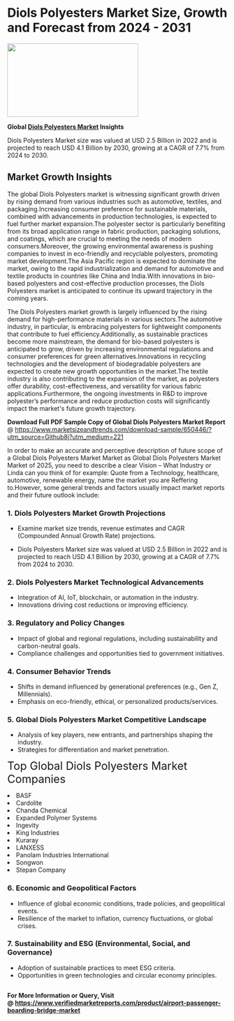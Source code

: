 <H1>Diols Polyesters Market Size, Growth and Forecast from 2024 - 2031</H1><img class="aligncenter size-medium wp-image-584254" src="https://thirdeyenews.in/wp-content/uploads/2024/09/Global-Market-Research-300x168.jpeg" alt="" width="300" height="168" /><p><strong>Global&nbsp;<a href="https://www.marketsizeandtrends.com/download-sample/650446/?utm_source=Github8j?utm_medium=221">Diols Polyesters Market</a> Insights</strong></p><p>Diols Polyesters Market size was valued at USD 2.5 Billion in 2022 and is projected to reach USD 4.1 Billion by 2030, growing at a CAGR of 7.7% from 2024 to 2030.</p><p><h2>Market Growth Insights</h2> <p>The global Diols Polyesters market is witnessing significant growth driven by rising demand from various industries such as automotive, textiles, and packaging.Increasing consumer preference for sustainable materials, combined with advancements in production technologies, is expected to fuel further market expansion.The polyester sector is particularly benefiting from its broad application range in fabric production, packaging solutions, and coatings, which are crucial to meeting the needs of modern consumers.Moreover, the growing environmental awareness is pushing companies to invest in eco-friendly and recyclable polyesters, promoting market development.The Asia Pacific region is expected to dominate the market, owing to the rapid industrialization and demand for automotive and textile products in countries like China and India.With innovations in bio-based polyesters and cost-effective production processes, the Diols Polyesters market is anticipated to continue its upward trajectory in the coming years.</p> <p>The Diols Polyesters market growth is largely influenced by the rising demand for high-performance materials in various sectors.The automotive industry, in particular, is embracing polyesters for lightweight components that contribute to fuel efficiency.Additionally, as sustainable practices become more mainstream, the demand for bio-based polyesters is anticipated to grow, driven by increasing environmental regulations and consumer preferences for green alternatives.Innovations in recycling technologies and the development of biodegradable polyesters are expected to create new growth opportunities in the market.The textile industry is also contributing to the expansion of the market, as polyesters offer durability, cost-effectiveness, and versatility for various fabric applications.Furthermore, the ongoing investments in R&D to improve polyester’s performance and reduce production costs will significantly impact the market's future growth trajectory.</p> <p><span class=""><strong>Download Full PDF Sample Copy of Global Diols Polyesters Market Report</strong> @ <a href="https://www.marketsizeandtrends.com/download-sample/650446/?utm_source=Github8j?utm_medium=221" target="_blank">https://www.marketsizeandtrends.com/download-sample/650446/?utm_source=Github8j?utm_medium=221</a></span></p><p>In order to make an accurate and perceptive description of future scope of a Global&nbsp;Diols Polyesters Market Market as Global&nbsp;Diols Polyesters Market Market of 2025, you need to describe a clear Vision &ndash; What Industry or Linda can you think of for example: Quote from a Technology, healthcare, automotive, renewable energy, name the market you are Reffering to.However, some general trends and factors usually impact market reports and their future outlook include:</p><h3>1.&nbsp;<strong>Diols Polyesters Market Growth Projections</strong></h3><ul><li>Examine market size trends, revenue estimates and CAGR (Compounded Annual Growth Rate) projections.</li><li><p>Diols Polyesters Market size was valued at USD 2.5 Billion in 2022 and is projected to reach USD 4.1 Billion by 2030, growing at a CAGR of 7.7% from 2024 to 2030.</p></li></ul><h3>2.&nbsp;<strong>Diols Polyesters Market Technological Advancements</strong></h3><ul><li>Integration of AI, IoT, blockchain, or automation in the industry.</li><li>Innovations driving cost reductions or improving efficiency.</li></ul><h3>3.&nbsp;<strong>Regulatory and Policy Changes</strong></h3><ul><li>Impact of global and regional regulations, including sustainability and carbon-neutral goals.</li><li>Compliance challenges and opportunities tied to government initiatives.</li></ul><h3>4.&nbsp;<strong>Consumer Behavior Trends</strong></h3><ul><li>Shifts in demand influenced by generational preferences (e.g., Gen Z, Millennials).</li><li>Emphasis on eco-friendly, ethical, or personalized products/services.</li></ul><h3>5.&nbsp;<strong>Global Diols Polyesters Market Competitive Landscape</strong></h3><ul><li>Analysis of key players, new entrants, and partnerships shaping the industry.</li><li>Strategies for differentiation and market penetration.</li></ul><p data-pm-slice="1 1 []"><span style="color: inherit; font-family: inherit; font-size: 25px;">Top Global Diols Polyesters Market Companies</span></p><div class="" data-test-id=""><p><li>BASF</li><li> Cardolite</li><li> Chanda Chemical</li><li> Expanded Polymer Systems</li><li> Ingevity</li><li> King Industries</li><li> Kuraray</li><li> LANXESS</li><li> Panolam Industries International</li><li> Songwon</li><li> Stepan Company</li></p></div><h3>6.&nbsp;<strong>Economic and Geopolitical Factors</strong></h3><ul><li>Influence of global economic conditions, trade policies, and geopolitical events.</li><li>Resilience of the market to inflation, currency fluctuations, or global crises.</li></ul><h3>7.&nbsp;<strong>Sustainability and ESG (Environmental, Social, and Governance)</strong></h3><ul><li>Adoption of sustainable practices to meet ESG criteria.</li><li>Opportunities in green technologies and circular economy principles.</li></ul><h2><strong style="font-size: 14px;">For More Information or Query, Visit @&nbsp;</strong><a style="background-color: #ffffff; font-size: 14px;" href="https://www.marketsizeandtrends.com/report/diols-polyesters-market/" target="_blank">https://www.verifiedmarketreports.com/product/airport-passenger-boarding-bridge-market</a></h2>